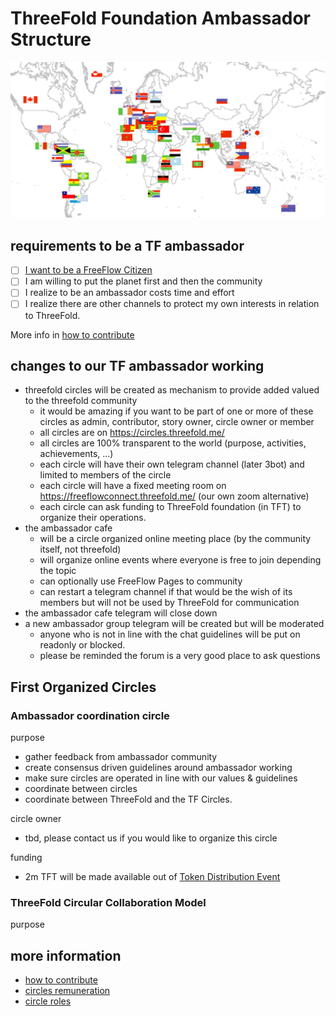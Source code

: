 # ThreeFold Foundation Ambassador Structure

![](img/ambassadors_world.png)

## requirements to be a TF ambassador

- [ ] [I want to be a FreeFlow Citizen](freeflow_citizen.md)
- [ ] I am willing to put the planet first and then the community 
- [ ] I realize to be an ambassador costs time and effort
- [ ] I realize there are other channels to protect my own interests in relation to ThreeFold.

More info in [how to contribute](how_to_contribute.md)

## changes to our TF ambassador working

- threefold circles will be created as mechanism to provide added valued to the threefold community
    - it would be amazing if you want to be part of one or more of these circles as admin, contributor, story owner, circle owner or member
    - all circles are on https://circles.threefold.me/
    - all circles are 100% transparent to the world (purpose, activities, achievements, ...)
    - each circle will have their own telegram channel (later 3bot) and limited to members of the circle
    - each circle will have a fixed meeting room on https://freeflowconnect.threefold.me/ (our own zoom alternative)
    - each circle can ask funding to ThreeFold foundation (in TFT) to organize their operations.
- the ambassador cafe 
    - will be a circle organized online meeting place (by the community itself, not threefold)
    - will organize online events where everyone is free to join depending the topic
    - can optionally use FreeFlow Pages to community
    - can restart a telegram channel if that would be the wish of its members but will not be used by ThreeFold for communication
- the ambassador cafe telegram will close down
- a new ambassador group telegram will be created but will be moderated
    - anyone who is not in line with the chat guidelines will be put on readonly or blocked.
    - please be reminded the forum is a very good place to ask questions

## First Organized Circles

### Ambassador coordination circle

purpose

- gather feedback from ambassador community
- create consensus driven guidelines around ambassador working
- make sure circles are operated in line with our values & guidelines
- coordinate between circles
- coordinate between ThreeFold and the TF Circles.

circle owner

- tbd, please contact us if you would like to organize this circle

funding

- 2m TFT will be made available out of [Token Distribution Event](tdeoverview.md)

### ThreeFold Circular Collaboration Model

purpose

## more information

- [how to contribute](how_to_contribute.md)
- [circles remuneration](circles_remuneration.md)
- [circle roles](circles_roles.md)


